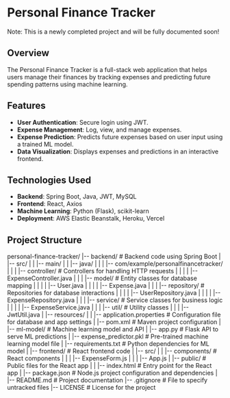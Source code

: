# Personal Finance Tracker
Note: This is a newly completed project and will be fully documented soon!
## Overview
The Personal Finance Tracker is a full-stack web application that helps users manage their finances by tracking expenses and predicting future spending patterns using machine learning.

## Features
- **User Authentication**: Secure login using JWT.
- **Expense Management**: Log, view, and manage expenses.
- **Expense Prediction**: Predicts future expenses based on user input using a trained ML model.
- **Data Visualization**: Displays expenses and predictions in an interactive frontend.

## Technologies Used
- **Backend**: Spring Boot, Java, JWT, MySQL
- **Frontend**: React, Axios
- **Machine Learning**: Python (Flask), scikit-learn
- **Deployment**: AWS Elastic Beanstalk, Heroku, Vercel

## Project Structure
personal-finance-tracker/
|-- backend/                                # Backend code using Spring Boot
|   |-- src/
|   |   |-- main/
|   |       |-- java/
|   |       |   |-- com/example/personalfinancetracker/
|   |       |       |-- controller/         # Controllers for handling HTTP requests
|   |       |       |   |-- ExpenseController.java
|   |       |       |-- model/              # Entity classes for database mapping
|   |       |       |   |-- User.java
|   |       |       |   |-- Expense.java
|   |       |       |-- repository/         # Repositories for database interactions
|   |       |       |   |-- UserRepository.java
|   |       |       |   |-- ExpenseRepository.java
|   |       |       |-- service/            # Service classes for business logic
|   |       |       |   |-- ExpenseService.java
|   |       |       |-- util/               # Utility classes
|   |       |           |-- JwtUtil.java
|   |-- resources/
|   |   |-- application.properties          # Configuration file for database and app settings
|   |-- pom.xml                             # Maven project configuration
|
|-- ml-model/                               # Machine learning model and API
|   |-- app.py                              # Flask API to serve ML predictions
|   |-- expense_predictor.pkl               # Pre-trained machine learning model file
|   |-- requirements.txt                    # Python dependencies for ML model
|
|-- frontend/                               # React frontend code
|   |-- src/
|   |   |-- components/                     # React components
|   |   |   |-- ExpenseForm.js
|   |   |   |-- App.js
|   |-- public/                             # Public files for the React app
|   |   |-- index.html                      # Entry point for the React app
|   |-- package.json                        # Node.js project configuration and dependencies
|
|-- README.md                               # Project documentation
|-- .gitignore                              # File to specify untracked files
|-- LICENSE                                 # License for the project
